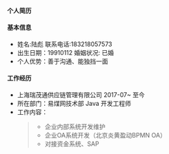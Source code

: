 #### 个人简历
#### 基本信息
* 姓名:陆彪      联系电话:183218057573
* 出生日期：19910112  婚姻状况: 已婚
* 个人优势：善于沟通、能独挡一面
#### 工作经历
* 上海瑞茂通供应链管理有限公司  2017-07~ 至今
*  所在部门：易煤网技术部 Java 开发工程师
* 工作内容：
  >* 企业内部系统开发维护
  >*  企业OA系统开发（北京炎黄盈动BPMN OA）
  >*  对接资金系统、SAP



